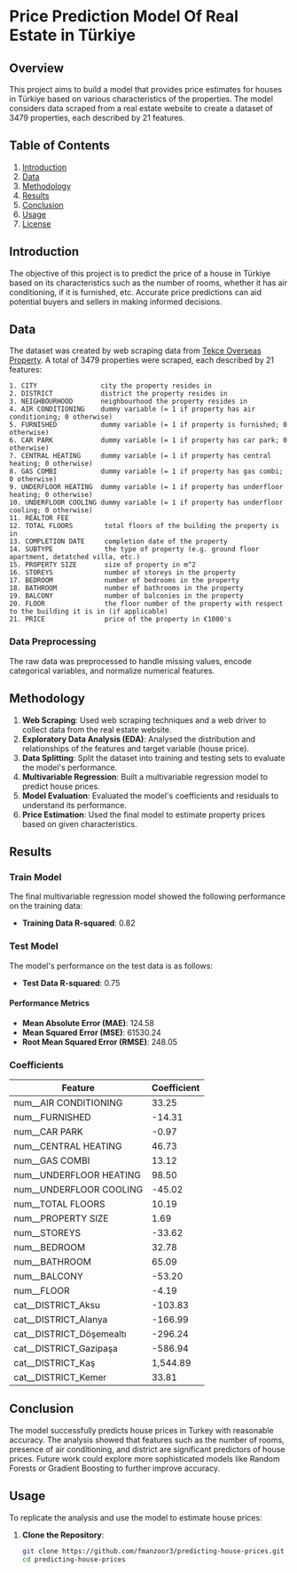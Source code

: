 # Price Prediction Model Of Real Estate in Türkiye

## Overview
This project aims to build a model that provides price estimates for houses in Türkiye based on various characteristics of the properties. The model considers data scraped from a real estate website to create a dataset of 3479 properties, each described by 21 features.

## Table of Contents
1. [Introduction](#introduction)
2. [Data](#data)
3. [Methodology](#methodology)
4. [Results](#results)
5. [Conclusion](#conclusion)
6. [Usage](#usage)
7. [License](#license)

## Introduction
The objective of this project is to predict the price of a house in Türkiye based on its characteristics such as the number of rooms, whether it has air conditioning, if it is furnished, etc. Accurate price predictions can aid potential buyers and sellers in making informed decisions.

## Data
The dataset was created by web scraping data from [Tekce Overseas Property](https://tekce.com/property-turkiye). A total of 3479 properties were scraped, each described by 21 features:

    1. CITY                city the property resides in
    2. DISTRICT            district the property resides in
    3. NEIGHBOURHOOD       neighbourhood the property resides in
    4. AIR CONDITIONING    dummy variable (= 1 if property has air conditioning; 0 otherwise)
    5. FURNISHED           dummy variable (= 1 if property is furnished; 0 otherwise)
    6. CAR PARK            dummy variable (= 1 if property has car park; 0 otherwise)
    7. CENTRAL HEATING     dummy variable (= 1 if property has central heating; 0 otherwise)
    8. GAS COMBI           dummy variable (= 1 if property has gas combi; 0 otherwise)
    9. UNDERFLOOR HEATING  dummy variable (= 1 if property has underfloor heating; 0 otherwise)
    10. UNDERFLOOR COOLING dummy variable (= 1 if property has underfloor cooling; 0 otherwise)
    11. REALTOR FEE         
    12. TOTAL FLOORS        total floors of the building the property is in
    13. COMPLETION DATE     completion date of the property
    14. SUBTYPE             the type of property (e.g. ground floor apartment, detatched villa, etc.)
    15. PROPERTY SIZE       size of property in m^2
    16. STOREYS             number of storeys in the property
    17. BEDROOM             number of bedrooms in the property
    18. BATHROOM            number of bathrooms in the property
    19. BALCONY             number of balconies in the property
    20. FLOOR               the floor number of the property with respect to the building it is in (if applicable)
    21. PRICE               price of the property in €1000's

### Data Preprocessing
The raw data was preprocessed to handle missing values, encode categorical variables, and normalize numerical features.

## Methodology
1. **Web Scraping**: Used web scraping techniques and a web driver to collect data from the real estate website.
2. **Exploratory Data Analysis (EDA)**: Analysed the distribution and relationships of the features and target variable (house price).
3. **Data Splitting**: Split the dataset into training and testing sets to evaluate the model's performance.
4. **Multivariable Regression**: Built a multivariable regression model to predict house prices.
5. **Model Evaluation**: Evaluated the model's coefficients and residuals to understand its performance.
6. **Price Estimation**: Used the final model to estimate property prices based on given characteristics.

## Results

### Train Model
The final multivariable regression model showed the following performance on the training data:
- **Training Data R-squared**: 0.82

### Test Model
The model's performance on the test data is as follows:
- **Test Data R-squared**: 0.75

#### Performance Metrics
- **Mean Absolute Error (MAE)**: 124.58
- **Mean Squared Error (MSE)**: 61530.24
- **Root Mean Squared Error (RMSE)**: 248.05

### Coefficients

| Feature                   | Coefficient |
|---------------------------|-------------|
| num__AIR CONDITIONING     |       33.25 |
| num__FURNISHED            |      -14.31 |
| num__CAR PARK             |       -0.97 |
| num__CENTRAL HEATING      |       46.73 |
| num__GAS COMBI            |       13.12 |
| num__UNDERFLOOR HEATING   |       98.50 |
| num__UNDERFLOOR COOLING   |      -45.02 |
| num__TOTAL FLOORS         |       10.19 |
| num__PROPERTY SIZE        |        1.69 |
| num__STOREYS              |      -33.62 |
| num__BEDROOM              |       32.78 |
| num__BATHROOM             |       65.09 |
| num__BALCONY              |      -53.20 |
| num__FLOOR                |       -4.19 |
| cat__DISTRICT_Aksu        |     -103.83 |
| cat__DISTRICT_Alanya      |     -166.99 |
| cat__DISTRICT_Döşemealtı  |     -296.24 |
| cat__DISTRICT_Gazipaşa    |     -586.94 |
| cat__DISTRICT_Kaş         |    1,544.89 |
| cat__DISTRICT_Kemer       |       33.81 |

## Conclusion
The model successfully predicts house prices in Turkey with reasonable accuracy. The analysis showed that features such as the number of rooms, presence of air conditioning, and district are significant predictors of house prices. Future work could explore more sophisticated models like Random Forests or Gradient Boosting to further improve accuracy.

## Usage
To replicate the analysis and use the model to estimate house prices:

1. **Clone the Repository**:
   ```bash
   git clone https://github.com/fmanzoor3/predicting-house-prices.git
   cd predicting-house-prices
